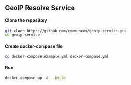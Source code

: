 ## GeoIP Resolve Service

#### Clone the repository

```bash
git clone https://github.com/communcom/geoip-service.git
cd geoip-service
```

#### Create docker-compose file

```bash
cp docker-compose.example.yml docker-compose.yml 
```

#### Run

```bash
docker-compose up -d --build
```